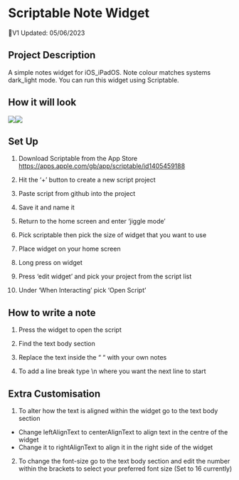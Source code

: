 # Scriptable Note Widget
🦆V1
     Updated: 05/06/2023

## Project Description
A simple notes widget for iOS_iPadOS. Note colour matches systems dark_light mode. You can run this widget using Scriptable.

## How it will look
![](Scriptable%20Note%20Widget/IMG_1521.jpeg)![](Scriptable%20Note%20Widget/IMG_1523.jpeg)

## Set Up
1. Download Scriptable from the App Store
https://apps.apple.com/gb/app/scriptable/id1405459188

2. Hit the ‘+’ button to create a new script project

3. Paste script from github into the project

4. Save it and name it
 
5. Return to the home screen and enter ‘jiggle mode’

6. Pick scriptable then pick the size of widget that you want to use

7. Place widget on your home screen

8. Long press on widget

9. Press ‘edit widget’ and pick your project from the script list

10. Under ‘When Interacting’ pick ‘Open Script’

## How to write a note
1. Press the widget to open the script

2. Find the text body section

3. Replace the text inside the “ “ with your own notes

4. To add a line break type \n where you want the next line to start

## Extra Customisation

1. To alter how the text is aligned within the widget go to the text body section
*  Change leftAlignText to centerAlignText to align text in the centre of the widget
* Change it to rightAlignText to align it in the right side of the widget

2. To change the font-size go to the text body section and edit the number within the brackets to select your preferred font size (Set to 16 currently)